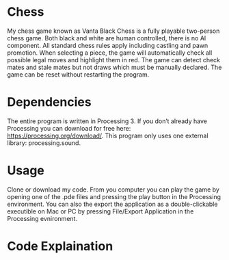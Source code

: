 # Chess
My chess game known as Vanta Black Chess is a fully playable two-person chess game. Both black and white are human controlled, there is no AI component. All standard chess rules apply including castling and pawn promotion. When selecting a piece, the game will automatically check all possible legal moves and highlight them in red. The game can detect check mates and stale mates but not draws which must be manually declared. The game can be reset without restarting the program. 

# Dependencies
The entire program is written in Processing 3. If you don’t already have Processing you can download for free here: https://processing.org/download/. This program only uses one external library: processing.sound.

# Usage
Clone or download my code. From you computer you can play the game by opening one of the .pde files and pressing the play button in the Processing environment. You can also the export the application as a double-clickable executible on Mac or PC by pressing File/Export Application in the Processing evnironment.

# Code Explaination



